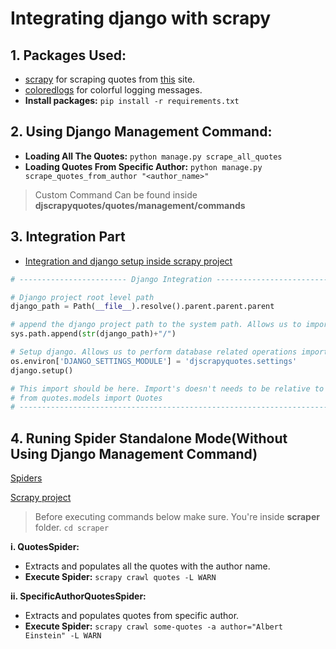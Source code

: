 # Integrating django with scrapy

## 1. Packages Used:

-   [scrapy](https://docs.scrapy.org/en/latest/) for scraping quotes from [this](https://quotes.toscrape.com/) site.
-   [coloredlogs](https://pypi.org/project/coloredlogs/) for colorful logging messages.
-   **Install packages:** `pip install -r requirements.txt`

## 2. Using Django Management Command:

-   **Loading All The Quotes:** `python manage.py scrape_all_quotes`
-   **Loading Quotes From Specific Author:** `python manage.py scrape_quotes_from_author "<author_name>"`

> Custom Command Can be found inside **djscrapyquotes/quotes/management/commands**

## 3. Integration Part

-   [Integration and django setup inside scrapy project](https://github.com/sbhusal123/django-scrapy-integration/blob/main/djscrapyquotes/scraper/scraper/settings.py#L95)

```python
# ------------------------ Django Integration -----------------------------

# Django project root level path
django_path = Path(__file__).resolve().parent.parent.parent

# append the django project path to the system path. Allows us to import django stuffs
sys.path.append(str(django_path)+"/")

# Setup django. Allows us to perform database related operations importing models from dj project.
os.environ['DJANGO_SETTINGS_MODULE'] = 'djscrapyquotes.settings'
django.setup()

# This import should be here. Import's doesn't needs to be relative to django project directory from scrapy project folder
# from quotes.models import Quotes
# ----------------------------------------------------------------------
```

## 4. Runing Spider Standalone Mode(Without Using Django Management Command)

[Spiders](https://github.com/sbhusal123/django-scrapy-integration/tree/main/djscrapyquotes/scraper/scraper/spiders)

[Scrapy project](https://github.com/sbhusal123/django-scrapy-integration/tree/main/djscrapyquotes/scraper)

> Before executing commands below make sure. You're inside **scraper** folder. `cd scraper`

**i. QuotesSpider:**

-   Extracts and populates all the quotes with the author name.
-   **Execute Spider:** `scrapy crawl quotes -L WARN`

**ii. SpecificAuthorQuotesSpider:**

-   Extracts and populates quotes from specific author.
-   **Execute Spider:** `scrapy crawl some-quotes -a author="Albert Einstein" -L WARN`
